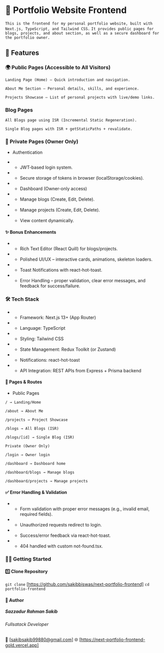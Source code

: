 # 🎨 Portfolio Website Frontend

`This is the frontend for my personal portfolio website, built with Next.js, TypeScript, and Tailwind CSS.`
`It provides public pages for blogs, projects, and about section, as well as a secure dashboard for the portfolio owner.`

## 🚀 Features
### 🌍 Public Pages (Accessible to All Visitors)

`Landing Page (Home) – Quick introduction and navigation.`

`About Me Section – Personal details, skills, and experience.`

`Projects Showcase – List of personal projects with live/demo links.`

### Blog Pages

`All Blogs page using ISR (Incremental Static Regeneration).`

`Single Blog pages with ISR + getStaticPaths + revalidate.`

### 🔑 Private Pages (Owner Only)

* Authentication

* * JWT-based login system.

* * Secure storage of tokens in browser (localStorage/cookies).

* * Dashboard (Owner-only access)

* * Manage blogs (Create, Edit, Delete).

* * Manage projects (Create, Edit, Delete).

* * View content dynamically.

#### ✨ Bonus Enhancements

* * Rich Text Editor (React Quill) for blogs/projects.

* * Polished UI/UX – interactive cards, animations, skeleton loaders.

* * Toast Notifications with react-hot-toast.

* * Error Handling – proper validation, clear error messages, and feedback for success/failure.

### 🛠️ Tech Stack

* * Framework: Next.js 13+ (App Router)

* * Language: TypeScript

* * Styling: Tailwind CSS

* * State Management: Redux Toolkit (or Zustand)

* * Notifications: react-hot-toast

* * API Integration: REST APIs from Express + Prisma backend

#### 📡 Pages & Routes
* Public Pages

`/ → Landing/Home`

`/about → About Me`

`/projects → Project Showcase`

`/blogs → All Blogs (ISR)`

`/blogs/[id] → Single Blog (ISR)`

`Private (Owner Only)`

`/login → Owner login`

`/dashboard → Dashboard home`

`/dashboard/blogs → Manage blogs`

`/dashboard/projects → Manage projects`

#### ✅ Error Handling & Validation

* * Form validation with proper error messages (e.g., invalid email, required fields).

* * Unauthorized requests redirect to login.

* * Success/error feedback via react-hot-toast.

* * 404 handled with custom not-found.tsx.

### 🏃‍♂️ Getting Started
#### 1️⃣ Clone Repository
`git clone` [https://github.com/sakibbiswas/next-portfolio-frontend]
`cd portfolio-frontend`

#### 🧩 Author

##### Sazzadur Rahman Sakib
###### Fullsatack Developer
📧 [sakibsakib99880@gmail.com]
🌐 [https://next-portfolio-frontend-gold.vercel.app]